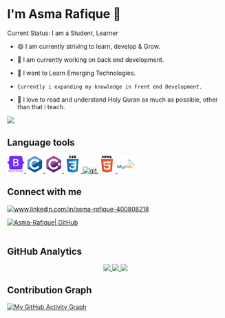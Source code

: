 
#  I'm Asma Rafique 👋

  Current Status: I am a Student, Learner
- 😄 I am currently striving to learn, develop & Grow.
- 🔭 I am currently working on back end development.
- 🌱 I want to Learn Emerging Technologies. 
-     Currently i expanding my knowledge in Frent end Development.
- 📢 I love to read and understand Holy Quran as much as possible, other than that i teach.

	<a  align="center">
![](https://komarev.com/ghpvc/?username=Asma-Rafique&color=blueviolet&label=Profile+Views)
	</a>

## Language tools 
<p align="left"> <a href="https://getbootstrap.com" target="_blank" rel="noreferrer"> <img src="https://raw.githubusercontent.com/devicons/devicon/master/icons/bootstrap/bootstrap-plain-wordmark.svg" alt="bootstrap" width="40" height="40"/> </a> <a href="https://www.cprogramming.com/" target="_blank" rel="noreferrer"> <img src="https://raw.githubusercontent.com/devicons/devicon/master/icons/c/c-original.svg" alt="c" width="40" height="40"/> </a> <a href="https://www.w3schools.com/cs/" target="_blank" rel="noreferrer"> <img src="https://raw.githubusercontent.com/devicons/devicon/master/icons/csharp/csharp-original.svg" alt="csharp" width="40" height="40"/> </a> <a href="https://www.w3schools.com/css/" target="_blank" rel="noreferrer"> <img src="https://raw.githubusercontent.com/devicons/devicon/master/icons/css3/css3-original-wordmark.svg" alt="css3" width="40" height="40"/> </a> <a href="https://git-scm.com/" target="_blank" rel="noreferrer"> <img src="https://www.vectorlogo.zone/logos/git-scm/git-scm-icon.svg" alt="git" width="40" height="40"/> </a> <a href="https://www.w3.org/html/" target="_blank" rel="noreferrer"> <img src="https://raw.githubusercontent.com/devicons/devicon/master/icons/html5/html5-original-wordmark.svg" alt="html5" width="40" height="40"/> </a> <a href="https://www.mysql.com/" target="_blank" rel="noreferrer"> <img src="https://raw.githubusercontent.com/devicons/devicon/master/icons/mysql/mysql-original-wordmark.svg" alt="mysql" width="40" height="40"/> </a> </p>

## Connect with me
<p align="left">
<a href="https://linkedin.com/in/www.linkedin.com/in/asma-rafique-400808218" target="blank"><img align="center" src="https://raw.githubusercontent.com/rahuldkjain/github-profile-readme-generator/master/src/images/icons/Social/linked-in-alt.svg" alt="www.linkedin.com/in/asma-rafique-400808218" height="30" width="40" /></a>
</p>
<a href="https://github.com/Asma-Rafique">
		<img alt="Asma-Rafique| GitHub"  src="https://img.shields.io/badge/github-%23121011.svg?style=for-the-badge&logo=github&logoColor=white" />
	</a>
	<br>
	<br>
	
## GitHub Analytics
<p align="center">
	<a href="https://github.com/Asma-Rafique">
		<img height="180em" src="https://github-readme-stats.vercel.app/api?username=Asma-Rafique&show_icons=true&theme=algolia&include_all_commits=true&count_private=true"/>
		<img height="180em" src="https://github-readme-stats-eight-theta.vercel.app/api/top-langs/?username=Asma-Rafique&layout=compact&langs_count=8&theme=algolia"/>
	</a>
	<img width="60%" src="https://github-readme-streak-stats.herokuapp.com/?user=Asma-Rafique&show_icons=true&locale=en&layout=demo&theme=algolia" />
</p>


## Contribution Graph

[![My GitHub Activity Graph](https://activity-graph.herokuapp.com/graph?username=Asma-Rafique&theme=react-dark&area=true)](https://github.com/Asma-Rafique)





